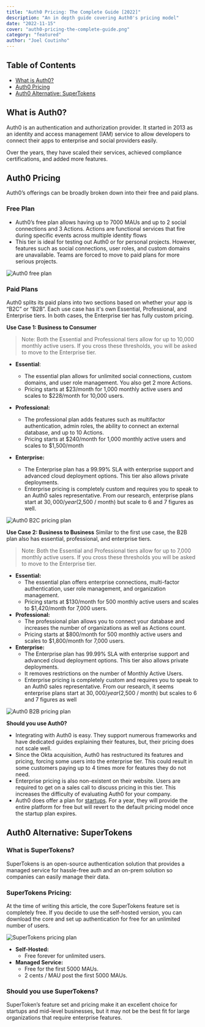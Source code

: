 ```yaml
---
title: "Auth0 Pricing: The Complete Guide [2022]"
description: "An in depth guide covering Auth0's pricing model"
date: "2022-11-15"
cover: "auth0-pricing-the-complete-guide.png"
category: "featured"
author: "Joel Coutinho"
---
```


## Table of Contents
- [What is Auth0?](#what-is-auth0)
- [Auth0 Pricing](#auth0-pricing)
- [Auth0 Alternative: SuperTokens](#auth0-alternative-supertokens)


## What is Auth0?

Auth0 is an authentication and authorization provider. It started in 2013 as an identity and access management (IAM) service to allow developers to connect their apps to enterprise and social providers easily.

Over the years, they have scaled their services, achieved compliance certifications, and added more features.  


## Auth0 Pricing

Auth0’s offerings can be broadly broken down into their free and paid plans.

### Free Plan

- Auth0’s free plan allows having up to 7000 MAUs and up to 2 social connections and 3 Actions. Actions are functional services that fire during specific events across multiple identity flows
- This tier is ideal for testing out Auth0 or for personal projects. However, features such as social connections, user roles, and custom domains are unavailable. Teams are forced to move to paid plans for more serious projects.

![Auth0 free plan](./auth0_free.png)

### Paid Plans
Auth0 splits its paid plans into two sections based on whether your app is “B2C” or “B2B”. Each use case has it's own Essential, Professional, and Enterprise tiers. In both cases, the Enterprise tier has fully custom pricing.

**Use Case 1: Business to Consumer**
> Note: Both the Essential and Professional tiers allow for up to 10,000 monthly active users. If you cross these thresholds, you will be asked to move to the Enterprise tier.

- **Essential**:
  - The essential plan allows for unlimited social connections, custom domains, and user role management. You also get 2 more Actions.
  - Pricing starts at $23/month for 1,000 monthly active users and scales to $228/month for 10,000 users.

- **Professional:** 
  - The professional plan adds features such as multifactor authentication, admin roles, the ability to connect an external database, and up to 10 Actions.
  - Pricing starts at $240/month for 1,000 monthly active users and scales to $1,500/month

- **Enterprise:**
  - The Enterprise plan has a 99.99% SLA with enterprise support and advanced cloud deployment options. This tier also allows private deployments.
  - Enterprise pricing is completely custom and requires you to speak to an Auth0 sales representative. From our research, enterprise plans start at $30,000 / year ($2,500 / month) but scale to 6 and 7 figures as well.

![Auth0 B2C pricing plan](./auth0_b2c.png)


**Use Case 2: Business to Business**
Similar to the first use case, the B2B plan also has essential, professional, and enterprise tiers. 

> Note: Both the Essential and Professional tiers allow for up to 7,000 monthly active users. If you cross these thresholds you will be asked to move to the Enterprise tier.

- **Essential:**
  - The essential plan offers enterprise connections, multi-factor authentication, user role management, and organization management.
  - Pricing starts at $130/month for 500 monthly active users and scales to $1,420/month for 7,000 users.
- **Professional:**
  - The professional plan allows you to connect your database and increases the number of organizations as well as Actions count.
  - Pricing starts at $800/month for 500 monthly active users and scales to $1,800/month for 7,000 users.
- **Enterprise:**
  - The Enterprise plan has 99.99% SLA with enterprise support and advanced cloud deployment options. This tier also allows private deployments.
  - It removes restrictions on the number of Monthly Active Users.
  - Enterprise pricing is completely custom and requires you to speak to an Auth0 sales representative.  From our research, it seems enterprise plans start at $30,000 / year ($2,500 / month) but scales to 6 and 7 figures as well

![Auth0 B2B pricing plan](./auth0_b2b.png)

**Should you use Auth0?**
- Integrating with Auth0 is easy. They support numerous frameworks and have dedicated guides explaining their features, but, their pricing does not scale well.
- Since the Okta acquisition, Auth0 has restructured its features and pricing, forcing some users into the enterprise tier. This could result in some customers paying up to 4 times more for features they do not need. 
- Enterprise pricing is also non-existent on their website. Users are required to get on a sales call to discuss pricing in this tier. This increases the difficulty of evaluating Auth0 for your company.
- Auth0 does offer a plan for [startups](https://auth0.com/startups). For a year, they will provide the entire platform for free but will revert to the default pricing model once the startup plan expires.

## Auth0 Alternative: SuperTokens

### What is SuperTokens?
SuperTokens is an open-source authentication solution that provides a managed service for hassle-free auth and an on-prem solution so companies can easily manage their data.

### SuperTokens Pricing:
At the time of writing this article, the core SuperTokens feature set is completely free. If you decide to use the self-hosted version, you can download the core and set up authentication for free for an unlimited number of users.

![SuperTokens pricing plan](./supertokens_pricing.png)

- **Self-Hosted:**
  - Free forever for unlimited users.
- **Managed Service:**
  - Free for the first 5000 MAUs.
  - 2 cents / MAU post the first 5000 MAUs.

### Should you use SuperTokens?
SuperToken’s feature set and pricing make it an excellent choice for startups and mid-level businesses, but it may not be the best fit for large organizations that require enterprise features.
